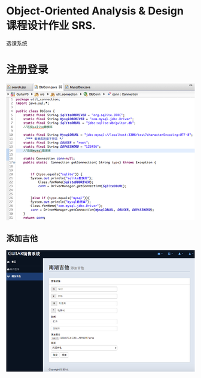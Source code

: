 # Object-Oriented Analysis & Design 课程设计作业 SRS.
选课系统<br> 

# 注册登录
![index](https://github.com/queenl71/GuitarV3/blob/master/con.png)

## 添加吉他
![index](https://github.com/queenl71/GuitarV3/blob/master/add.png)
